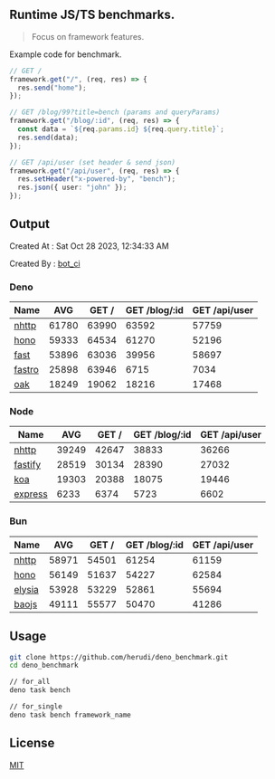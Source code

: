 ## Runtime JS/TS benchmarks.

> Focus on framework features.

Example code for benchmark.
```ts
// GET /
framework.get("/", (req, res) => {
  res.send("home");
});

// GET /blog/99?title=bench (params and queryParams)
framework.get("/blog/:id", (req, res) => {
  const data = `${req.params.id} ${req.query.title}`;
  res.send(data);
});

// GET /api/user (set header & send json)
framework.get("/api/user", (req, res) => {
  res.setHeader("x-powered-by", "bench");
  res.json({ user: "john" });
});
```

## Output
Created At : Sat Oct 28 2023, 12:34:33 AM

Created By : [bot_ci](https://github.com/herudi/deno_benchmarks/commits?author=github-actions%5Bbot%5D)


### Deno
|Name|AVG|GET /|GET /blog/:id|GET /api/user|
|----|----|----|----|----|
|[nhttp](https://github.com/nhttp/nhttp)|61780|63990|63592|57759|
|[hono](https://github.com/honojs/hono)|59333|64534|61270|52196|
|[fast](https://github.com/danteissaias/fast)|53896|63036|39956|58697|
|[fastro](https://github.com/fastrodev/fastro)|25898|63946|6715|7034|
|[oak](https://github.com/oakserver/oak)|18249|19062|18216|17468|
  


### Node
|Name|AVG|GET /|GET /blog/:id|GET /api/user|
|----|----|----|----|----|
|[nhttp](https://github.com/nhttp/nhttp)|39249|42647|38833|36266|
|[fastify](https://github.com/fastify/fastify)|28519|30134|28390|27032|
|[koa](https://github.com/koajs/koa)|19303|20388|18075|19446|
|[express](https://github.com/expressjs/express)|6233|6374|5723|6602|
  


### Bun
|Name|AVG|GET /|GET /blog/:id|GET /api/user|
|----|----|----|----|----|
|[nhttp](https://github.com/nhttp/nhttp)|58971|54501|61254|61159|
|[hono](https://github.com/honojs/hono)|56149|51637|54227|62584|
|[elysia](https://github.com/elysiajs/elysia)|53928|53229|52861|55694|
|[baojs](https://github.com/mattreid1/baojs)|49111|55577|50470|41286|
  



## Usage

```bash
git clone https://github.com/herudi/deno_benchmark.git
cd deno_benchmark

// for_all
deno task bench

// for_single
deno task bench framework_name
```

## License

[MIT](LICENSE)

